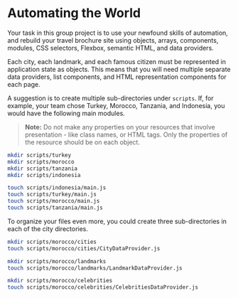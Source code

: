 # Automating the World

Your task in this group project is to use your newfound skills of automation, and rebuild your travel brochure site using objects, arrays, components, modules, CSS selectors, Flexbox, semantic HTML, and data providers.

Each city, each landmark, and each famous citizen must be represented in application state as objects. This means that you will need multiple separate data providers, list components, and HTML representation components for each page.

A suggestion is to create multiple sub-directories under `scripts`. If, for example, your team chose Turkey, Morocco, Tanzania, and Indonesia, you would have the following main modules.

> **Note:** Do not make any properties on your resources that involve presentation - like class names, or HTML tags. Only the properties of the resource should be on each object.

```sh
mkdir scripts/turkey
mkdir scripts/morocco
mkdir scripts/tanzania
mkdir scripts/indonesia

touch scripts/indonesia/main.js
touch scripts/turkey/main.js
touch scripts/morocco/main.js
touch scripts/tanzania/main.js
```

To organize your files even more, you could create three sub-directories in each of the city directories.

```sh
mkdir scripts/morocco/cities
touch scripts/morocco/cities/CityDataProvider.js

mkdir scripts/morocco/landmarks
touch scripts/morocco/landmarks/LandmarkDataProvider.js

mkdir scripts/morocco/celebrities
touch scripts/morocco/celebrities/CelebritiesDataProvider.js
```
